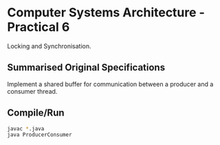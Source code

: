 # Computer Systems Architecture - Practical 6

Locking and Synchronisation.

## Summarised Original Specifications

Implement a shared buffer for communication between a producer and a consumer
thread.

## Compile/Run

```sh
javac *.java
java ProducerConsumer
```
